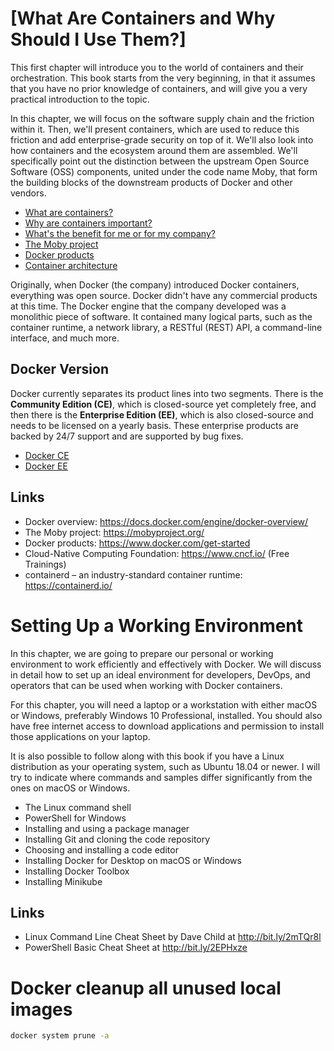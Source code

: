 # [What Are Containers and Why Should I Use Them?]

This first chapter will introduce you to the world of containers and their orchestration. This book starts from the very beginning, in that it assumes that you have no prior knowledge of containers, and will give you a very practical introduction to the topic.

In this chapter, we will focus on the software supply chain and the friction within it. Then, we'll present containers, which are used to reduce this friction and add enterprise-grade security on top of it. We'll also look into how containers and the ecosystem around them are assembled. We'll specifically point out the distinction between the upstream Open Source Software (OSS) components, united under the code name Moby, that form the building blocks of the downstream products of Docker and other vendors.

- [What are containers?](What-are-containers.md)
- [Why are containers important?](Why-are-containers-important.md)
- [What's the benefit for me or for my company?](What-s-the-benefit-for-me-or-for-my-company.md)
- [The Moby project]()
- [Docker products]()
- [Container architecture]()



Originally, when Docker (the company) introduced Docker containers, everything was open source. Docker didn't have any commercial products at this time. The Docker engine that the company developed was a monolithic piece of software. It contained many logical parts, such as the container runtime, a network library, a RESTful (REST) API, a command-line interface, and much more.


## Docker Version 

Docker currently separates its product lines into two segments. There is the **Community Edition (CE)**, which is closed-source yet completely free, and then there is the **Enterprise Edition (EE)**, which is also closed-source and needs to be licensed on a yearly basis. These enterprise products are backed by 24/7 support and are supported by bug fixes.

- [Docker CE](Docker_CE.md)
- [Docker EE](Docker_EE.md)


## Links 

- Docker overview: https://docs.docker.com/engine/docker-overview/
- The Moby project: https://mobyproject.org/
- Docker products: https://www.docker.com/get-started
- Cloud-Native Computing Foundation: https://www.cncf.io/ (Free Trainings)
- containerd – an industry-standard container runtime: https://containerd.io/


# Setting Up a Working Environment

In this chapter, we are going to prepare our personal or working environment to work efficiently and effectively with Docker. We will discuss in detail how to set up an ideal environment for developers, DevOps, and operators that can be used when working with Docker containers.

For this chapter, you will need a laptop or a workstation with either macOS or Windows, preferably Windows 10 Professional, installed. You should also have free internet access to download applications and permission to install those applications on your laptop.

It is also possible to follow along with this book if you have a Linux distribution as your operating system, such as Ubuntu 18.04 or newer. I will try to indicate where commands and samples differ significantly from the ones on macOS or Windows.



- The Linux command shell
- PowerShell for Windows
- Installing and using a package manager
- Installing Git and cloning the code repository
- Choosing and installing a code editor
- Installing Docker for Desktop on macOS or Windows
- Installing Docker Toolbox
- Installing Minikube

## Links 
- Linux Command Line Cheat Sheet by Dave Child at http://bit.ly/2mTQr8l
- PowerShell Basic Cheat Sheet at http://bit.ly/2EPHxze

# Docker cleanup all unused local images

```bash
docker system prune -a
```

